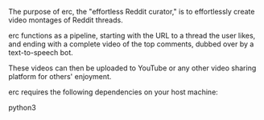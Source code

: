 The purpose of erc, the "effortless Reddit curator," is to effortlessly create video montages of Reddit threads.

erc functions as a pipeline, starting with the URL to a thread the user likes, and ending with a complete video of the top comments, dubbed over by a text-to-speech bot.

These videos can then be uploaded to YouTube or any other video sharing platform for others' enjoyment.

erc requires the following dependencies on your host machine:

python3
